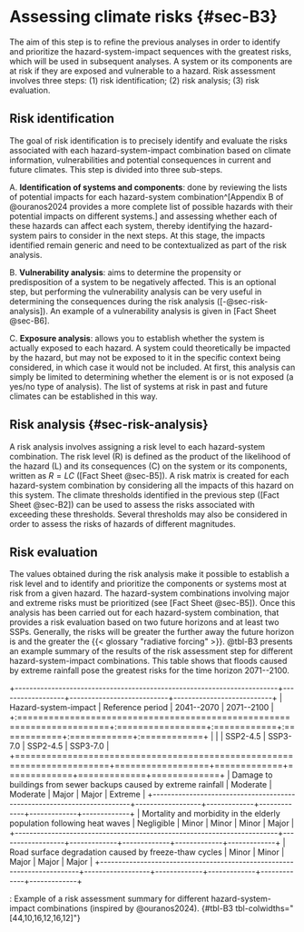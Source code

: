 # Assessing climate risks {#sec-B3}

The aim of this step is to refine the previous analyses in order to
identify and prioritize the hazard-system-impact sequences with the
greatest risks, which will be used in subsequent analyses. A system or
its components are at risk if they are exposed and vulnerable to a
hazard. Risk assessment involves three steps: (1) risk identification;
(2) risk analysis; (3) risk evaluation.

## Risk identification

The goal of risk identification is to precisely identify and evaluate
the risks associated with each hazard-system-impact combination based on
climate information, vulnerabilities and potential consequences in
current and future climates. This step is divided into three sub-steps.

A.  **Identification of systems and components**: done by reviewing the
    lists of potential impacts for each hazard-system
    combination^[Appendix B of @ouranos2024 provides a more complete
    list of possible hazards with their potential impacts on different
    systems.] and assessing whether each of these hazards
    can affect each system, thereby identifying the hazard-system pairs
    to consider in the next steps. At this stage, the impacts identified
    remain generic and need to be contextualized as part of the risk
    analysis.

B.  **Vulnerability analysis**: aims to determine the propensity or
    predisposition of a system to be negatively affected. This is an
    optional step, but performing the vulnerability analysis can be very
    useful in determining the consequences during the risk analysis
    ([-@sec-risk-analysis]). An example of a vulnerability analysis is given in [Fact
    Sheet @sec-B6].

C.  **Exposure analysis**: allows you to establish whether the system is
    actually exposed to each hazard. A system could theoretically be
    impacted by the hazard, but may not be exposed to it in the specific
    context being considered, in which case it would not be included. At
    first, this analysis can simply be limited to determining whether
    the element is or is not exposed (a yes/no type of analysis). The
    list of systems at risk in past and future climates can be
    established in this way.

## Risk analysis {#sec-risk-analysis}

A risk analysis involves assigning a risk level to each hazard-system
combination. The risk level (R) is defined as the product of the
likelihood of the hazard (L) and its consequences (C) on the system or
its components, written as $R = L C$ ([Fact Sheet @sec-B5]). A risk matrix is
created for each hazard-system combination by considering all the
impacts of this hazard on this system. The climate thresholds identified
in the previous step ([Fact Sheet @sec-B2]) can be used to assess the risks
associated with exceeding these thresholds. Several thresholds may also
be considered in order to assess the risks of hazards of different
magnitudes.

## Risk evaluation

The values obtained during the risk analysis make it possible to
establish a risk level and to identify and prioritize the components or
systems most at risk from a given hazard. The hazard-system combinations
involving major and extreme risks must be prioritized (see [Fact Sheet
@sec-B5]). Once this analysis has been carried out for each hazard-system
combination, that provides a risk evaluation based on two future
horizons and at least two SSPs. Generally, the risks will be greater the
further away the future horizon is and the greater the {{< glossary "radiative
forcing" >}}. @tbl-B3 presents an example summary of the results of the
risk assessment step for different hazard-system-impact combinations.
This table shows that floods caused by extreme rainfall pose the
greatest risks for the time horizon 2071--2100.

+------------------------------------------------------------------------+------------------+---------------------------+---------------------------+
| Hazard-system-impact                                                   | Reference period | 2041--2070                | 2071--2100                |
+:=======================================================================+:=================+:============+:============+:============+:============+
|                                                                        |                  | SSP2-4.5    | SSP3-7.0    | SSP2-4.5    | SSP3-7.0    |
+========================================================================+==================+=============+=============+=============+=============+
| Damage to buildings from sewer backups caused by extreme rainfall      | Moderate         | Moderate    | Major       | Major       | Extreme     |
+------------------------------------------------------------------------+------------------+-------------+-------------+-------------+-------------+
| Mortality and morbidity in the elderly population following heat waves | Negligible       | Minor       | Minor       | Minor       | Major       |
+------------------------------------------------------------------------+------------------+-------------+-------------+-------------+-------------+
| Road surface degradation caused by freeze-thaw cycles                  | Minor            | Minor       | Major       | Major       | Major       |
+------------------------------------------------------------------------+------------------+-------------+-------------+-------------+-------------+

: Example of a risk assessment summary for different hazard-system-impact combinations (inspired by @ouranos2024). {#tbl-B3 tbl-colwidths="[44,10,16,12,16,12]"}


